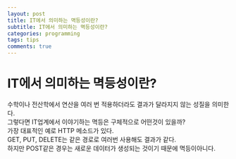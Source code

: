 ```yaml
---
layout: post
title: IT에서 의미하는 멱등성이란?
subtitle: IT에서 의미하는 멱등성이란?
categories: programming
tags: tips
comments: true
---
```


# IT에서 의미하는 멱등성이란?
수학이나 전산학에서 연산을 여러 번 적용하더라도 결과가 달라지지 않는 성질을 의미한다.  
그렇다면 IT업계에서 이야기하는 멱등은 구체적으로 어떤것이 있을까?  
가장  대표적인 예로 HTTP 메소드가 있다.  
GET, PUT, DELETE는 같은 경로로 여러번 사용해도 결과가 같다.  
하지만 POST같은 경우는 새로운 데이터가 생성되는 것이기 때문에 멱등이아니다.  